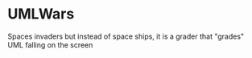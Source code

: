 # UMLWars
Spaces invaders but instead of space ships, it is a grader that "grades" UML falling on the screen
